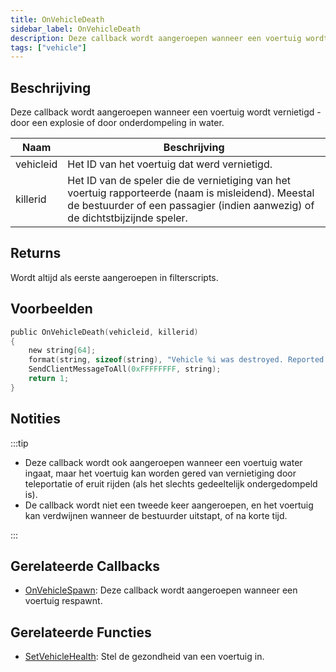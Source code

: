 ```yaml
---
title: OnVehicleDeath
sidebar_label: OnVehicleDeath
description: Deze callback wordt aangeroepen wanneer een voertuig wordt vernietigd - door een explosie of door onderdompeling in water.
tags: ["vehicle"]
---
```


## Beschrijving

Deze callback wordt aangeroepen wanneer een voertuig wordt vernietigd - door een explosie of door onderdompeling in water.

| Naam      | Beschrijving                                                                                                                                                     |
| --------- | --------------------------------------------------------------------------------------------------------------------------------------------------------------- |
| vehicleid | Het ID van het voertuig dat werd vernietigd.                                                                                                                   |
| killerid  | Het ID van de speler die de vernietiging van het voertuig rapporteerde (naam is misleidend). Meestal de bestuurder of een passagier (indien aanwezig) of de dichtstbijzijnde speler. |

## Returns

Wordt altijd als eerste aangeroepen in filterscripts.

## Voorbeelden

```c
public OnVehicleDeath(vehicleid, killerid)
{
    new string[64];
    format(string, sizeof(string), "Vehicle %i was destroyed. Reported by player %i.", vehicleid, killerid);
    SendClientMessageToAll(0xFFFFFFFF, string);
    return 1;
}
```

## Notities

:::tip

- Deze callback wordt ook aangeroepen wanneer een voertuig water ingaat, maar het voertuig kan worden gered van vernietiging door teleportatie of eruit rijden (als het slechts gedeeltelijk ondergedompeld is).
- De callback wordt niet een tweede keer aangeroepen, en het voertuig kan verdwijnen wanneer de bestuurder uitstapt, of na korte tijd.

:::

## Gerelateerde Callbacks

- [OnVehicleSpawn](OnVehicleSpawn): Deze callback wordt aangeroepen wanneer een voertuig respawnt.

## Gerelateerde Functies

- [SetVehicleHealth](../functions/SetVehicleHealth): Stel de gezondheid van een voertuig in.
